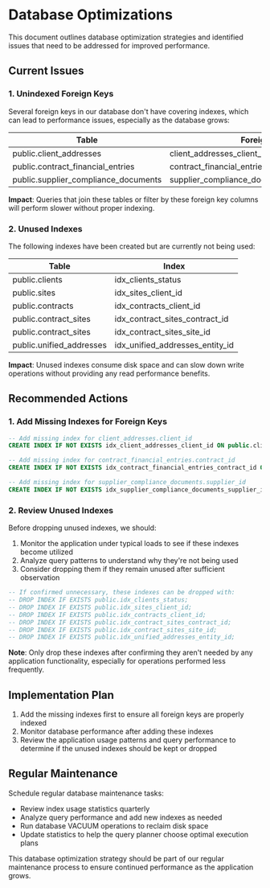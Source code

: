 
# Database Optimizations

This document outlines database optimization strategies and identified issues that need to be addressed for improved performance.

## Current Issues

### 1. Unindexed Foreign Keys

Several foreign keys in our database don't have covering indexes, which can lead to performance issues, especially as the database grows:

| Table | Foreign Key | Column |
|-------|-------------|--------|
| public.client_addresses | client_addresses_client_id_fkey | client_id |
| public.contract_financial_entries | contract_financial_entries_contract_id_fkey | contract_id |
| public.supplier_compliance_documents | supplier_compliance_documents_supplier_id_fkey | supplier_id |

**Impact**: Queries that join these tables or filter by these foreign key columns will perform slower without proper indexing.

### 2. Unused Indexes

The following indexes have been created but are currently not being used:

| Table | Index | 
|-------|-------|
| public.clients | idx_clients_status |
| public.sites | idx_sites_client_id |
| public.contracts | idx_contracts_client_id |
| public.contract_sites | idx_contract_sites_contract_id |
| public.contract_sites | idx_contract_sites_site_id |
| public.unified_addresses | idx_unified_addresses_entity_id |

**Impact**: Unused indexes consume disk space and can slow down write operations without providing any read performance benefits.

## Recommended Actions

### 1. Add Missing Indexes for Foreign Keys

```sql
-- Add missing index for client_addresses.client_id
CREATE INDEX IF NOT EXISTS idx_client_addresses_client_id ON public.client_addresses(client_id);

-- Add missing index for contract_financial_entries.contract_id
CREATE INDEX IF NOT EXISTS idx_contract_financial_entries_contract_id ON public.contract_financial_entries(contract_id);

-- Add missing index for supplier_compliance_documents.supplier_id
CREATE INDEX IF NOT EXISTS idx_supplier_compliance_documents_supplier_id ON public.supplier_compliance_documents(supplier_id);
```

### 2. Review Unused Indexes

Before dropping unused indexes, we should:

1. Monitor the application under typical loads to see if these indexes become utilized
2. Analyze query patterns to understand why they're not being used
3. Consider dropping them if they remain unused after sufficient observation

```sql
-- If confirmed unnecessary, these indexes can be dropped with:
-- DROP INDEX IF EXISTS public.idx_clients_status;
-- DROP INDEX IF EXISTS public.idx_sites_client_id;
-- DROP INDEX IF EXISTS public.idx_contracts_client_id;
-- DROP INDEX IF EXISTS public.idx_contract_sites_contract_id;
-- DROP INDEX IF EXISTS public.idx_contract_sites_site_id;
-- DROP INDEX IF EXISTS public.idx_unified_addresses_entity_id;
```

**Note**: Only drop these indexes after confirming they aren't needed by any application functionality, especially for operations performed less frequently.

## Implementation Plan

1. Add the missing indexes first to ensure all foreign keys are properly indexed
2. Monitor database performance after adding these indexes
3. Review the application usage patterns and query performance to determine if the unused indexes should be kept or dropped

## Regular Maintenance

Schedule regular database maintenance tasks:

- Review index usage statistics quarterly
- Analyze query performance and add new indexes as needed
- Run database VACUUM operations to reclaim disk space
- Update statistics to help the query planner choose optimal execution plans

This database optimization strategy should be part of our regular maintenance process to ensure continued performance as the application grows.
